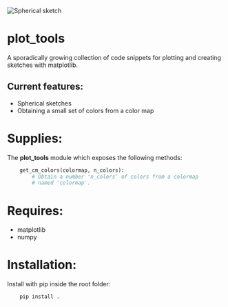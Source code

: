 ![Spherical sketch](plot_tools/examples/readme_image.svg)

# plot_tools
A sporadically growing collection of code snippets for plotting and creating sketches with matplotlib.

## Current features:
* Spherical sketches
* Obtaining a small set of colors from a color map


# Supplies:
The **plot_tools** module which exposes the following methods:
```python
    get_cm_colors(colormap, n_colors):
        # Obtain a number 'n_colors' of colors from a colormap
        # named 'colormap'.

```

# Requires:
* matplotlib
* numpy

# Installation:
Install with pip inside the root folder:
```bash
    pip install .
```
